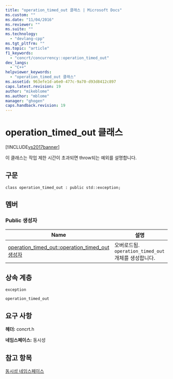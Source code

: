 ```yaml
---
title: "operation_timed_out 클래스 | Microsoft Docs"
ms.custom: ""
ms.date: "11/04/2016"
ms.reviewer: ""
ms.suite: ""
ms.technology: 
  - "devlang-cpp"
ms.tgt_pltfrm: ""
ms.topic: "article"
f1_keywords: 
  - "concrt/concurrency::operation_timed_out"
dev_langs: 
  - "C++"
helpviewer_keywords: 
  - "operation_timed_out 클래스"
ms.assetid: 963efe1d-a6e0-477c-9a70-d93d8412c897
caps.latest.revision: 19
author: "mikeblome"
ms.author: "mblome"
manager: "ghogen"
caps.handback.revision: 19
---
```

# operation_timed_out 클래스
[!INCLUDE[vs2017banner](../../../assembler/inline/includes/vs2017banner.md)]

이 클래스는 작업 제한 시간이 초과되면 throw되는 예외를 설명합니다.  
  
## 구문  
  
```  
class operation_timed_out : public std::exception;  
```  
  
## 멤버  
  
### Public 생성자  
  
|Name|설명|  
|----------|--------|  
|[operation\_timed\_out::operation\_timed\_out 생성자](../Topic/operation_timed_out::operation_timed_out%20Constructor.md)|오버로드됨.  `operation_timed_out` 개체를 생성합니다.|  
  
## 상속 계층  
 `exception`  
  
 `operation_timed_out`  
  
## 요구 사항  
 **헤더:** concrt.h  
  
 **네임스페이스:** 동시성  
  
## 참고 항목  
 [동시성 네임스페이스](../../../parallel/concrt/reference/concurrency-namespace.md)